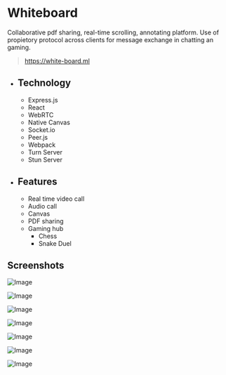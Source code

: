 # Whiteboard

Collaborative pdf sharing, real-time scrolling, annotating platform.
Use of propietory protocol across clients for message exchange in chatting an gaming.

>  https://white-board.ml

-  ## Technology
    - Express.js 
    - React 
    - WebRTC 
    - Native Canvas 
    - Socket.io
    - Peer.js
    - Webpack
    - Turn Server
    - Stun Server

- ## Features
    - Real time video call
    - Audio call
    - Canvas
    - PDF sharing
    - Gaming hub
        - Chess
        - Snake Duel

## Screenshots


![ Image ]( https://github.com/MuhtasimTanmoy/White-board/blob/master/Icanvas.png )

![ Image ]( https://github.com/MuhtasimTanmoy/White-board/blob/master/Icanvas2.png )

![ Image ]( https://github.com/MuhtasimTanmoy/White-board/blob/master/Icanvas3.png )

![ Image ]( https://github.com/MuhtasimTanmoy/White-board/blob/master/Icanvas4.png )

![ Image ]( https://github.com/MuhtasimTanmoy/White-board/blob/master/Icanvas5.png )

![ Image ]( https://github.com/MuhtasimTanmoy/White-board/blob/master/Icanvas7.png )

![ Image ]( https://github.com/MuhtasimTanmoy/White-board/blob/master/Icanvas8.png )
